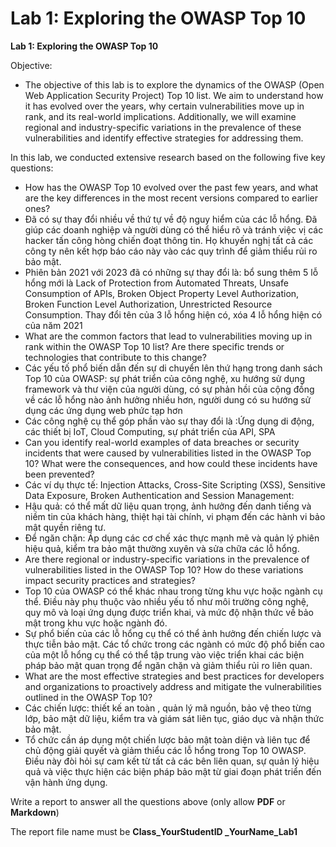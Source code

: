 # Lab 1: Exploring the OWASP Top 10

**Lab 1: Exploring the OWASP Top 10**

Objective:

* The objective of this lab is to explore the dynamics of the OWASP (Open Web Application Security Project) Top 10 list. We aim to understand how it has evolved over the years, why certain vulnerabilities move up in rank, and its real-world implications. Additionally, we will examine regional and industry-specific variations in the prevalence of these vulnerabilities and identify effective strategies for addressing them.

In this lab, we conducted extensive research based on the following five key questions:

* How has the OWASP Top 10 evolved over the past few years, and what are the key differences in the most recent versions compared to earlier ones?
* Đã có sự thay đổi nhiều về thứ tự về độ nguy hiểm của các lỗ hổng. Đã giúp các doanh nghiệp và người dùng có thể hiểu rõ và tránh việc vị các hacker tấn công hòng chiến đoạt thông tin. Họ khuyến nghị tất cả các công ty nên kết hợp báo cáo này vào các quy trình để giảm thiểu rủi ro bảo mật.
* Phiên bản 2021 với 2023 đã có những sự thay đổi là: bổ sung thêm 5 lỗ hổng mới là Lack of Protection from Automated Threats, Unsafe Consumption of APIs, Broken Object Property Level Authorization, Broken Function Level Authorization, Unrestricted Resource Consumption. Thay đổi tên của 3 lỗ hổng hiện có, xóa 4 lỗ hổng hiện có của năm 2021
* What are the common factors that lead to vulnerabilities moving up in rank within the OWASP Top 10 list? Are there specific trends or technologies that contribute to this change?
* Các yếu tố phổ biến dẫn đến sự di chuyển lên thứ hạng trong danh sách Top 10 của OWASP: sự phát triển của công nghệ, xu hướng sử dụng framework và thư viện của người dùng, có sự phản hồi của cộng đồng về các lỗ hổng nào ảnh hưởng nhiều hơn, người dung có su hướng sử dụng các ứng dụng web phức tạp hơn
* Các công nghệ cụ thể góp phần vào sự thay đổi là :Ứng dụng di động, các thiết bị IoT, Cloud Computing, sự phát triển của API, SPA
* Can you identify real-world examples of data breaches or security incidents that were caused by vulnerabilities listed in the OWASP Top 10? What were the consequences, and how could these incidents have been prevented?
* Các ví dụ thực tế: Injection Attacks, Cross-Site Scripting (XSS), Sensitive Data Exposure, Broken Authentication and Session Management:
* Hậu quả: có thể mất dữ liệu quan trọng, ảnh hưởng đến danh tiếng và niềm tin của khách hàng, thiệt hại tài chính, vi phạm đến các hành vi bảo mật quyền riêng tư.
* Để ngăn chặn: Áp dụng các cơ chế xác thực mạnh mẽ và quản lý phiên hiệu quả, kiểm tra bảo mật thường xuyên và sửa chữa các lỗ hổng.
* Are there regional or industry-specific variations in the prevalence of vulnerabilities listed in the OWASP Top 10? How do these variations impact security practices and strategies?
* Top 10 của OWASP có thể khác nhau trong từng khu vực hoặc ngành cụ thể. Điều này phụ thuộc vào nhiều yếu tố như môi trường công nghệ, quy mô và loại ứng dụng được triển khai, và mức độ nhận thức về bảo mật trong khu vực hoặc ngành đó.
* Sự phổ biến của các lỗ hổng cụ thể có thể ảnh hưởng đến chiến lược và thực tiễn bảo mật. Các tổ chức trong các ngành có mức độ phổ biến cao của một lỗ hổng cụ thể có thể tập trung vào việc triển khai các biện pháp bảo mật quan trọng để ngăn chặn và giảm thiểu rủi ro liên quan.
* What are the most effective strategies and best practices for developers and organizations to proactively address and mitigate the vulnerabilities outlined in the OWASP Top 10?
* Các chiến lược: thiết kế an toàn , quản lý mã nguồn, bảo vệ theo từng lớp, bảo mật dữ liệu, kiểm tra và giám sát liên tục, giáo dục và nhận thức bảo mật.
* Tổ chức cần áp dụng một chiến lược bảo mật toàn diện và liên tục để chủ động giải quyết và giảm thiểu các lỗ hổng trong Top 10 OWASP. Điều này đòi hỏi sự cam kết từ tất cả các bên liên quan, sự quản lý hiệu quả và việc thực hiện các biện pháp bảo mật từ giai đoạn phát triển đến vận hành ứng dụng.

Write a report to answer all the questions above (only allow **PDF** or **Markdown**)

The report file name must be **Class\_YourStudentID \_YourName\_Lab1**
